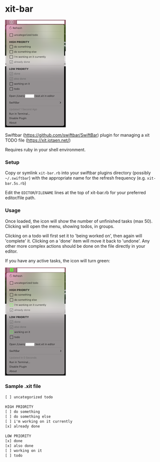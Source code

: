 # xit-bar

![preview](_preview.png)

Swiftbar (https://github.com/swiftbar/SwiftBar) plugin for managing a xit TODO file (https://xit.jotaen.net/)

Requires ruby in your shell environment.

### Setup

Copy or symlink `xit-bar.rb` into your swiftbar plugins directory (possibly `~/.swiftbar`) with the appropriate name for the refresh frequency (e.g. `xit-bar.5s.rb`)

Edit the `EDITOR`/`FILENAME` lines at the top of xit-bar.rb for your preferred editor/file path.

### Usage

Once loaded, the icon will show the number of unfinished tasks (max 50). Clicking will open the menu, showing todos, in groups.

Clicking on a todo will first set it to 'being worked on', then again will 'complete' it. Clicking on a 'done' item will move it back to 'undone'. Any other more complex actions should be done on the file directly in your editor.

If you have any active tasks, the icon will turn green:

![preview](_preview-active.png)

### Sample .xit file

```
[ ] uncategorized todo

HIGH PRIORITY
[ ] do something
[ ] do something else
[ ] i'm working on it currently
[x] already done

LOW PRIORITY
[x] done
[x] also done
[ ] working on it
[ ] todo
```